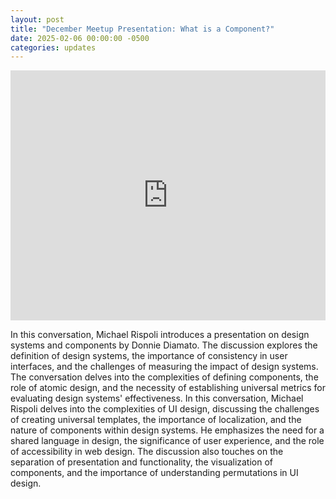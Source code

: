 ```yaml
---
layout: post
title: "December Meetup Presentation: What is a Component?"
date: 2025-02-06 00:00:00 -0500
categories: updates
---
```


<iframe width="100%" height="400" src="https://www.youtube.com/embed/C_OeJt0EtrA?si=PIRolnAZtP9KlTvI" title="YouTube video player" frameborder="0" allow="accelerometer; autoplay; clipboard-write; encrypted-media; gyroscope; picture-in-picture; web-share" referrerpolicy="strict-origin-when-cross-origin" allowfullscreen></iframe>

<br>

In this conversation, Michael Rispoli introduces a presentation on design systems and components by Donnie Diamato. The discussion explores the definition of design systems, the importance of consistency in user interfaces, and the challenges of measuring the impact of design systems. The conversation delves into the complexities of defining components, the role of atomic design, and the necessity of establishing universal metrics for evaluating design systems' effectiveness. In this conversation, Michael Rispoli delves into the complexities of UI design, discussing the challenges of creating universal templates, the importance of localization, and the nature of components within design systems. He emphasizes the need for a shared language in design, the significance of user experience, and the role of accessibility in web design. The discussion also touches on the separation of presentation and functionality, the visualization of components, and the importance of understanding permutations in UI design.
